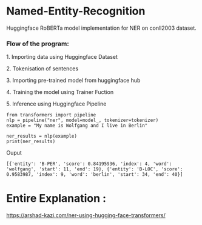 # Named-Entity-Recognition
Huggingface RoBERTa model implementation for NER on conll2003 dataset. 

<h3>Flow of the program:</h3> 
<p> 1. Importing data using Huggingface Dataset </p>
<p> 2. Tokenisation of sentences </p>
<p> 3. Importing pre-trained model from huggingface hub </p>
<p> 4. Training the model using Trainer Fuction </p>
<p> 5. Inference using Huggingface Pipeline </p>

```
from transformers import pipeline
nlp = pipeline("ner", model=model_, tokenizer=tokenizer)
example = "My name is Wolfgang and I live in Berlin"

ner_results = nlp(example)
print(ner_results)
```
Ouput
```
[{'entity': 'B-PER', 'score': 0.84195936, 'index': 4, 'word': 'wolfgang', 'start': 11, 'end': 19}, {'entity': 'B-LOC', 'score': 0.9583987, 'index': 9, 'word': 'berlin', 'start': 34, 'end': 40}]
```

# Entire Explanation : 
https://arshad-kazi.com/ner-using-hugging-face-transformers/

